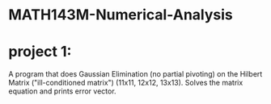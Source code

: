 # MATH143M-Numerical-Analysis
# project 1:
  A program that does Gaussian Elimination (no partial pivoting) on the Hilbert Matrix ("ill-conditioned matrix") (11x11, 12x12, 13x13).
  Solves the matrix equation and prints error vector.
